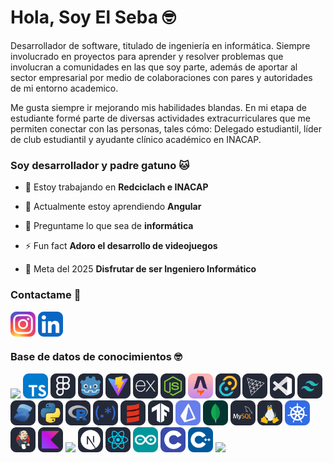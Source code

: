 <h1 align="left">Hola, Soy El Seba 🤓</h1>

Desarrollador de software, titulado de ingeniería en informática. Siempre involucrado en proyectos para aprender y resolver problemas que involucran a comunidades en las que soy parte, además de aportar al sector empresarial por medio de colaboraciones con pares y autoridades de mi entorno academico.

Me gusta siempre ir mejorando mis habilidades blandas. En mi etapa de estudiante formé parte de diversas actividades extracurriculares que me permiten conectar con las personas, tales cómo: Delegado estudiantil, líder de club estudiantil y ayudante clínico académico en INACAP.

<h3 align="left">Soy desarrollador y padre gatuno 🐱</h3>

- 🔭 Estoy trabajando en **Redciclach e INACAP**

- 🌱 Actualmente estoy aprendiendo **Angular**

- 💬 Preguntame lo que sea de **informática**

- ⚡ Fun fact **Adoro el desarrollo de videojuegos**

- 🚩 Meta del 2025 **Disfrutar de ser Ingeniero Informático**

<h3 align="left">Contactame 📲</h3>
<p align="left">

<a href="https://instagram.com/_soyelseba" target="blank"><img align="center" src="https://github.com/tandpfun/skill-icons/raw/main/icons/Instagram.svg" alt="_soyelseba" width="40" /></a>
<a href="https://linkedin.com/in/soyelseba-" target="blank"><img align="center" src="https://github.com/tandpfun/skill-icons/raw/main/icons/LinkedIn.svg" alt="soyelseba_" width="40" /></a>

</p>

<h3 align="left">Base de datos de conocimientos 🤓</h3>
<p align="left">

<img src="https://skillicons.dev/icons?i=aws" width="40" /> <img src="https://raw.githubusercontent.com/tandpfun/skill-icons/main/icons/TypeScript.svg" width="40" /> <img src="https://github.com/tandpfun/skill-icons/raw/main/icons/Figma-Dark.svg" width="40" /> <img src="https://github.com/tandpfun/skill-icons/raw/main/icons/Godot-Dark.svg" width="40" /> <img src="https://github.com/tandpfun/skill-icons/raw/main/icons/Vite-Dark.svg" width="40" /> <img src="https://github.com/tandpfun/skill-icons/raw/main/icons/ExpressJS-Dark.svg" width="40" /> <img src="https://github.com/tandpfun/skill-icons/raw/main/icons/NodeJS-Dark.svg" width="40" /> <img src="https://github.com/tandpfun/skill-icons/raw/main/icons/Astro.svg" width="40" /> <img src="https://github.com/tandpfun/skill-icons/raw/main/icons/Tauri-Dark.svg" width="40" /> <img src="https://github.com/tandpfun/skill-icons/raw/main/icons/ThreeJS-Dark.svg" width="40" /> <img src="https://github.com/tandpfun/skill-icons/raw/main/icons/VSCode-Dark.svg" width="40" /> <img src="https://github.com/tandpfun/skill-icons/raw/main/icons/TailwindCSS-Dark.svg" width="40" /> <img src="https://github.com/tandpfun/skill-icons/raw/main/icons/SolidJS-Dark.svg" width="40" /> <img src="https://github.com/tandpfun/skill-icons/raw/main/icons/Python-Dark.svg" width="40" /> <img src="https://github.com/tandpfun/skill-icons/raw/main/icons/R-Dark.svg" width="40" /> <img src="https://github.com/tandpfun/skill-icons/raw/main/icons/Regex-Dark.svg" width="40" /> <img src="https://github.com/tandpfun/skill-icons/raw/main/icons/Scala-Dark.svg" width="40" /> <img src="https://github.com/tandpfun/skill-icons/raw/main/icons/TensorFlow-Dark.svg" width="40" /> <img src="https://github.com/tandpfun/skill-icons/raw/main/icons/Prisma.svg" width="40" /> <img src="https://github.com/tandpfun/skill-icons/raw/main/icons/MongoDB.svg" width="40" /> <img src="https://github.com/tandpfun/skill-icons/raw/main/icons/MySQL-Dark.svg" width="40" /> <img src="https://github.com/tandpfun/skill-icons/raw/main/icons/Linux-Dark.svg" width="40" /> <img src="https://github.com/tandpfun/skill-icons/raw/main/icons/Kubernetes.svg" width="40" /> <img src="https://github.com/tandpfun/skill-icons/raw/main/icons/Jenkins-Dark.svg" width="40" /> <img src="https://github.com/tandpfun/skill-icons/raw/main/icons/Kotlin-Dark.svg" width="40" /> <img src="https://github.com/tandpfun/skill-icons/raw/main/icons/OpenCV-Dark.svg" width="40" /> <img src="https://github.com/tandpfun/skill-icons/raw/main/icons/NextJS-Dark.svg" width="40" /> <img src="https://github.com/tandpfun/skill-icons/raw/main/icons/React-Dark.svg" width="40" /> <img src="https://github.com/tandpfun/skill-icons/raw/main/icons/Arduino.svg" width="40" /> <img src="https://github.com/tandpfun/skill-icons/raw/main/icons/C.svg" width="40" /> <img src="https://github.com/tandpfun/skill-icons/raw/main/icons/CPP.svg" width="40" /> <img src="https://github.com/tandpfun/skill-icons/raw/main/icons/RedHat-Dark.svg" width="40" />
</p>

